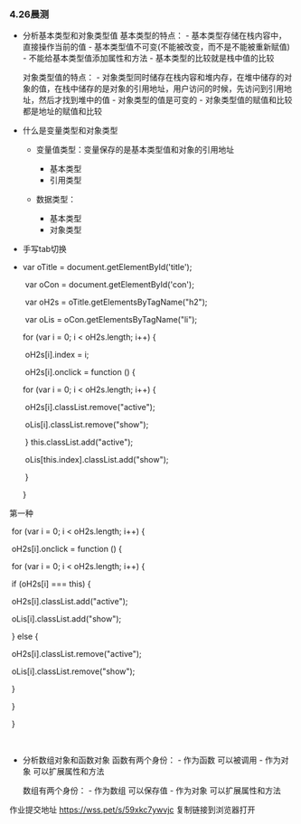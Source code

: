 ### 4.26晨测
- 分析基本类型和对象类型值
    基本类型的特点：
        - 基本类型存储在栈内容中，直接操作当前的值
        - 基本类型值不可变(不能被改变，而不是不能被重新赋值)
        - 不能给基本类型值添加属性和方法
        - 基本类型的比较就是栈中值的比较

    对象类型值的特点：
        - 对象类型同时储存在栈内容和堆内存，在堆中储存的对象的值，在栈中储存的是对象的引用地址，用户访问的时候，先访问到引用地址，然后才找到堆中的值
        - 对象类型的值是可变的
        - 对象类型值的赋值和比较都是地址的赋值和比较

- 什么是变量类型和对象类型
    - 变量值类型：变量保存的是基本类型值和对象的引用地址
        - 基本类型
        - 引用类型

    - 数据类型：
        - 基本类型
        - 对象类型

- 手写tab切换

- var oTitle = document.getElementById('title');

    ​    var oCon = document.getElementById('con');

    ​    var oH2s = oTitle.getElementsByTagName("h2");

    ​    var oLis = oCon.getElementsByTagName("li");

    for (var i = 0; i < oH2s.length; i++) {

    ​      oH2s[i].index = i;

    ​      oH2s[i].onclick = function () {

     for (var i = 0; i < oH2s.length; i++) {

    ​          oH2s[i].classList.remove("active");

    ​          oLis[i].classList.remove("show");

    ​        }   this.classList.add("active");

    ​        oLis[this.index].classList.add("show");

    ​      }

     }

第一种

​    for (var i = 0; i < oH2s.length; i++) {

​      oH2s[i].onclick = function () {

​        for (var i = 0; i < oH2s.length; i++) {

​          if (oH2s[i] === this) {

​            oH2s[i].classList.add("active");

​            oLis[i].classList.add("show");

​          } else {

​            oH2s[i].classList.remove("active");

​            oLis[i].classList.remove("show");

​          }

​        }

​      }

​    

- 分析数组对象和函数对象
    函数有两个身份：
        - 作为函数 可以被调用
        - 作为对象 可以扩展属性和方法

    数组有两个身份：
        - 作为数组 可以保存值
        - 作为对象 可以扩展属性和方法

作业提交地址
    https://wss.pet/s/59xkc7ywvjc 复制链接到浏览器打开

